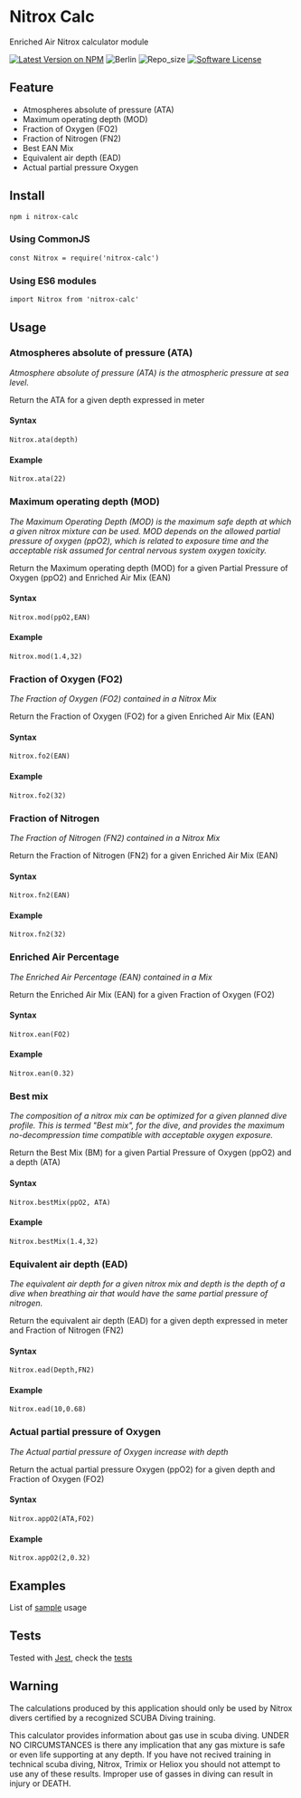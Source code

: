# Nitrox Calc

Enriched Air Nitrox calculator module

[![Latest Version on NPM](https://img.shields.io/npm/v/:nitrox-calc.svg?style=flat-square&logo=npm)](https://npmjs.com/package/:nitrox-calc) ![Berlin](https://img.shields.io/badge/Built%20in-Berlin-blue.svg?logo=javascript) ![Repo_size](https://img.shields.io/github/repo-size/hwalaz/nitrox-cal.svg?color=green&style=flat-square) [![Software License](https://img.shields.io/badge/license-MIT-brightgreen.svg?style=flat-square)](LICENSE.md)

## Feature

- Atmospheres absolute of pressure (ATA)
- Maximum operating depth (MOD)
- Fraction of Oxygen (FO2)
- Fraction of Nitrogen (FN2)
- Best EAN Mix
- Equivalent air depth (EAD)
- Actual partial pressure Oxygen

## Install

`npm i nitrox-calc`

### Using CommonJS

`const Nitrox = require('nitrox-calc')`

### Using ES6 modules

`import Nitrox from 'nitrox-calc'`

## Usage

### Atmospheres absolute of pressure (ATA)

_Atmosphere absolute of pressure (ATA) is the atmospheric pressure at sea level._

Return the ATA for a given depth expressed in meter

#### Syntax

`Nitrox.ata(depth)`

#### Example

`Nitrox.ata(22)`

### Maximum operating depth (MOD)

_The Maximum Operating Depth (MOD) is the maximum safe depth at which a given nitrox mixture can be used. MOD depends on the allowed partial pressure of oxygen (ppO2), which is related to exposure time and the acceptable risk assumed for central nervous system oxygen toxicity._

Return the Maximum operating depth (MOD) for a given Partial Pressure of Oxygen (ppO2) and Enriched Air Mix (EAN)

#### Syntax

`Nitrox.mod(ppO2,EAN)`

#### Example

`Nitrox.mod(1.4,32)`

### Fraction of Oxygen (FO2)

_The Fraction of Oxygen (FO2) contained in a Nitrox Mix_

Return the Fraction of Oxygen (FO2) for a given Enriched Air Mix (EAN)

#### Syntax

`Nitrox.fo2(EAN)`

#### Example

`Nitrox.fo2(32)`

### Fraction of Nitrogen

_The Fraction of Nitrogen (FN2) contained in a Nitrox Mix_

Return the Fraction of Nitrogen (FN2) for a given Enriched Air Mix (EAN)

#### Syntax

`Nitrox.fn2(EAN)`

#### Example

`Nitrox.fn2(32)`

### Enriched Air Percentage

_The Enriched Air Percentage (EAN) contained in a Mix_

Return the Enriched Air Mix (EAN) for a given Fraction of Oxygen (FO2)

#### Syntax

`Nitrox.ean(FO2)`

#### Example

`Nitrox.ean(0.32)`

### Best mix

_The composition of a nitrox mix can be optimized for a given planned dive profile. This is termed "Best mix", for the dive, and provides the maximum no-decompression time compatible with acceptable oxygen exposure._

Return the Best Mix (BM) for a given Partial Pressure of Oxygen (ppO2) and a depth (ATA)

#### Syntax

`Nitrox.bestMix(ppO2, ATA)`

#### Example

`Nitrox.bestMix(1.4,32)`

### Equivalent air depth (EAD)

_The equivalent air depth for a given nitrox mix and depth is the depth of a dive when breathing air that would have the same partial pressure of nitrogen._

Return the equivalent air depth (EAD) for a given depth expressed in meter and Fraction of Nitrogen (FN2)

#### Syntax

`Nitrox.ead(Depth,FN2)`

#### Example

`Nitrox.ead(10,0.68)`

### Actual partial pressure of Oxygen

_The Actual partial pressure of Oxygen increase with depth_

Return the actual partial pressure Oxygen (ppO2) for a given depth and Fraction of Oxygen (FO2)

#### Syntax

`Nitrox.appO2(ATA,FO2)`

#### Example

`Nitrox.appO2(2,0.32)`

## Examples

List of [sample](./sample.js) usage

## Tests

Tested with [Jest](https://jestjs.io/), check the [tests](./index.test.js)

## Warning

The calculations produced by this application should only be used by Nitrox divers certified by a recognized SCUBA Diving training.

This calculator provides information about gas use in scuba diving. UNDER NO CIRCUMSTANCES is there any implication that any gas mixture is safe or even life supporting at any depth. If you have not recived training in technical scuba diving, Nitrox, Trimix or Heliox you should not attempt to use any of these results. Improper use of gasses in diving can result in injury or DEATH.
